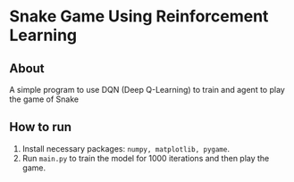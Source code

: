 # Snake Game Using Reinforcement Learning


## About

A simple program to use DQN (Deep Q-Learning) to train and agent to play the game of Snake

## How to run

1) Install necessary packages: ```numpy, matplotlib, pygame```.
2) Run ```main.py``` to train the model for 1000 iterations and then play the game.